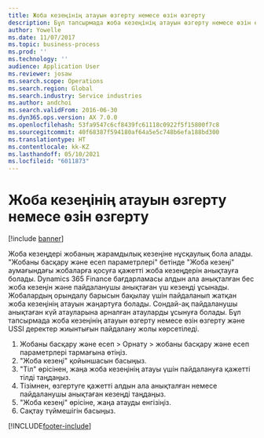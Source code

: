 ```yaml
---
title: Жоба кезеңінің атауын өзгерту немесе өзін өзгерту
description: Бұл тапсырмада жоба кезеңінің атауын өзгерту немесе өзін өзгерту жолы көрсетіледі.
author: Yowelle
ms.date: 11/07/2017
ms.topic: business-process
ms.prod: ''
ms.technology: ''
audience: Application User
ms.reviewer: josaw
ms.search.scope: Operations
ms.search.region: Global
ms.search.industry: Service industries
ms.author: andchoi
ms.search.validFrom: 2016-06-30
ms.dyn365.ops.version: AX 7.0.0
ms.openlocfilehash: 53fa9547c6cf8439fc61118c0922f5f15800f7c8
ms.sourcegitcommit: 40f68387f594180af64a5e5c748b6efa188bd300
ms.translationtype: HT
ms.contentlocale: kk-KZ
ms.lasthandoff: 05/10/2021
ms.locfileid: "6011873"
---
```

# <a name="rename-or-modify-a-project-stage"></a>Жоба кезеңінің атауын өзгерту немесе өзін өзгерту

[!include [banner](../../includes/banner.md)]

Жоба кезеңдері жобаның жарамдылық кезеңіне нұсқаулық бола алады. "Жобаны басқару және есеп параметрлері" бетінде "Жоба кезеңі" аумағындағы жобаларға қосуға қажетті жоба кезеңдерін анықтауға болады. Dynamics 365 Finance бағдарламасы алдын ала анықталған бес жоба кезеңін және пайдаланушы анықтаған үш кезеңді ұсынады. Жобалардың орындалу барысын бақылау үшін пайдаланып жатқан жоба кезеңінің атауын жаңартуға болады. Сондай-ақ пайдаланушы анықтаған күй атауларына арналған атауларды ұсынуға болады. Бұл тапсырмада жоба кезеңінің атауын өзгерту немесе өзін өзгерту және USSI деректер жиынтығын пайдалану жолы көрсетіледі.

1. Жобаны басқару және есеп > Орнату > жобаны басқару және есеп параметрлері тармағына өтіңіз.
2. "Жоба кезеңі" қойыншасын басыңыз.
3. "Тіл" өрісінен, жаңа жоба кезеңінің атауы үшін пайдалануға қажетті тілді таңдаңыз.
4. Тізімнен, өзгертуге қажетті алдын ала анықталған немесе пайдаланушы анықтаған кезеңді таңдаңыз. 
5. "Жоба кезеңі" өрісіне, жаңа атауды енгізіңіз.
6. Сақтау түймешігін басыңыз.


[!INCLUDE[footer-include](../../includes/footer-banner.md)]